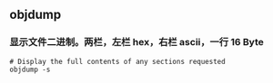 ## objdump
### 显示文件二进制。两栏，左栏 hex，右栏 ascii，一行 16 Byte
```shell
# Display the full contents of any sections requested
objdump -s 
```
